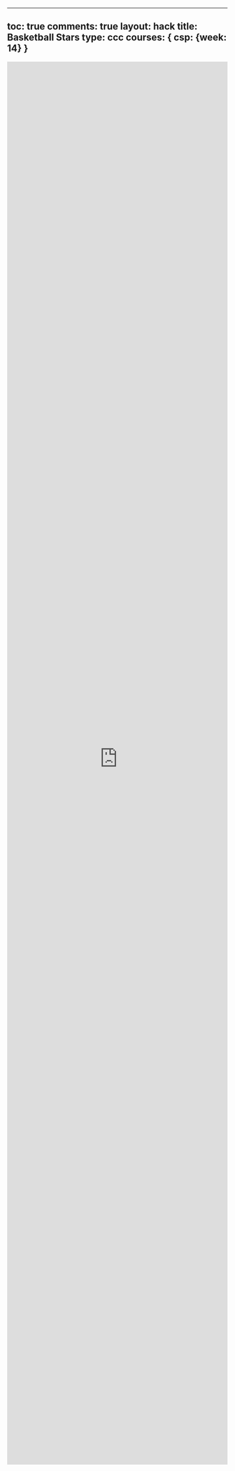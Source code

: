 ---
toc: true
comments: true
layout: hack
title: Basketball Stars
type: ccc
courses: { csp: {week: 14} }
--

<html lang="en" style="height: 100%; width: 100%;">
<head> </head>
<body style="margin: 0px; height: 100%; width: 100%;"> 
<iframe src="https://images-opensocial.googleusercontent.com/gadgets/ifr?url=https://cdn.jsdelivr.net/gh/bobydob/JSEngine@c0c9f32fd575688ff4b14309e9acf19b73f15e2a/build/bs/bs.xml" style="border: none; width: 100%; height: 80vh; margin: 0px;"></iframe>
</body>
</html>

